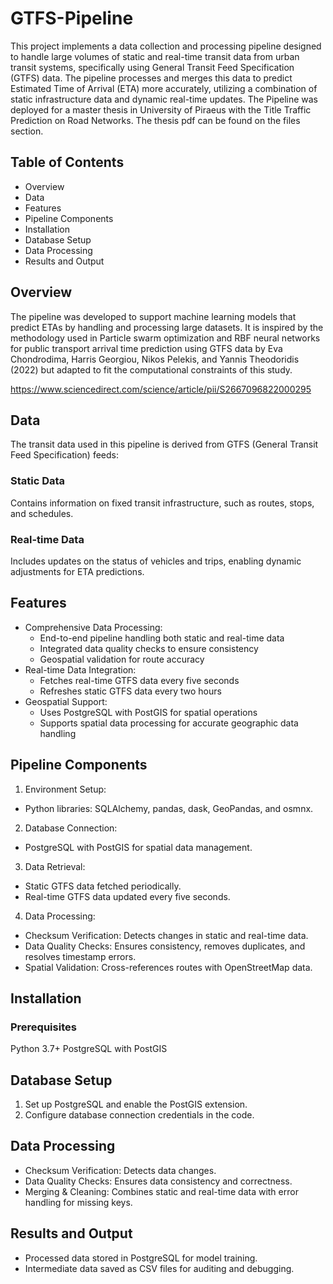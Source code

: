 # GTFS-Pipeline
This project implements a data collection and processing pipeline designed to handle large volumes of static and real-time transit data from urban transit systems, specifically using General Transit Feed Specification (GTFS) data. The pipeline processes and merges this data to predict Estimated Time of Arrival (ETA) more accurately, utilizing a combination of static infrastructure data and dynamic real-time updates. The Pipeline was deployed for a master thesis in University of Piraeus with the Title Traffic Prediction on Road Networks. The thesis pdf can be found on the files section.

## Table of Contents
- Overview
- Data
- Features
- Pipeline Components
- Installation
- Database Setup
- Data Processing
- Results and Output

## Overview
The pipeline was developed to support machine learning models that predict ETAs by handling and processing large datasets. It is inspired by the methodology used in Particle swarm optimization and RBF neural networks for public transport arrival time prediction using GTFS data by Eva Chondrodima, Harris Georgiou, Nikos Pelekis, and Yannis Theodoridis (2022) but adapted to fit the computational constraints of this study.

https://www.sciencedirect.com/science/article/pii/S2667096822000295

## Data 
The transit data used in this pipeline is derived from GTFS (General Transit Feed Specification) feeds:

### Static Data
Contains information on fixed transit infrastructure, such as routes, stops, and schedules.

### Real-time Data
Includes updates on the status of vehicles and trips, enabling dynamic adjustments for ETA predictions.

## Features

- Comprehensive Data Processing:
  - End-to-end pipeline handling both static and real-time data
  - Integrated data quality checks to ensure consistency
  - Geospatial validation for route accuracy
- Real-time Data Integration:
  - Fetches real-time GTFS data every five seconds
  - Refreshes static GTFS data every two hours
- Geospatial Support:
  - Uses PostgreSQL with PostGIS for spatial operations
  - Supports spatial data processing for accurate geographic data handling

 ## Pipeline Components
1. Environment Setup:
  - Python libraries: SQLAlchemy, pandas, dask, GeoPandas, and osmnx.
2. Database Connection:
  - PostgreSQL with PostGIS for spatial data management.
3. Data Retrieval:
  - Static GTFS data fetched periodically.
  - Real-time GTFS data updated every five seconds.
4. Data Processing:
  - Checksum Verification: Detects changes in static and real-time data.
  - Data Quality Checks: Ensures consistency, removes duplicates, and resolves timestamp errors.
  - Spatial Validation: Cross-references routes with OpenStreetMap data.

## Installation
### Prerequisites
Python 3.7+
PostgreSQL with PostGIS

## Database Setup
1. Set up PostgreSQL and enable the PostGIS extension.
2. Configure database connection credentials in the code.

## Data Processing
- Checksum Verification: Detects data changes.
- Data Quality Checks: Ensures data consistency and correctness.
- Merging & Cleaning: Combines static and real-time data with error handling for missing keys.

## Results and Output
- Processed data stored in PostgreSQL for model training.
- Intermediate data saved as CSV files for auditing and debugging.
